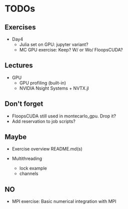 # TODOs

## Exercises

* Day4
  - Julia set on GPU: jupyter variant?
  - MC GPU exercise: Keep? W/ or Wo/ FloopsCUDA? 

## Lectures

* GPU
  - GPU profiling (built-in)
  - NVIDIA Nsight Systems + NVTX.jl

## Don't forget

* FloopsCUDA still used in montecarlo_gpu. Drop it?
* Add reservation to job scripts?

## Maybe

* Exercise overview README.md(s)

* Multithreading
  - lock example
  - channels

## NO

* MPI exercise: Basic numerical integration with MPI
